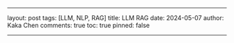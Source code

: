 ---

layout: post
tags: [LLM, NLP, RAG]
title: LLM RAG
date: 2024-05-07
author: Kaka Chen
comments: true
toc: true
pinned: false

---